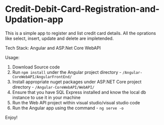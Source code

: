 # Credit-Debit-Card-Registration-and-Updation-app

This is a simple app to register and list credit card details. 
All the oprations like select, insert, update and delete are impletended.

Tech Stack: Angular and ASP.Net Core WebAPI

Usage:

1. Download Source code
2. Run `npm install` under the Angular project directory - `/Angular-CoreWebAPI/AngularFrontEnd/`
3. Install appropriate nuget packages under ASP.NET Core project directory - `/Angular-CoreWebAPI/WebAPI/`
4. Ensure that you have SQL Express installed and know the local db instance to use it in your machine
4. Run the Web API project within visual studio/visual studio code
5. Run the Angular app using the command - `ng serve -o`

Enjoy!

